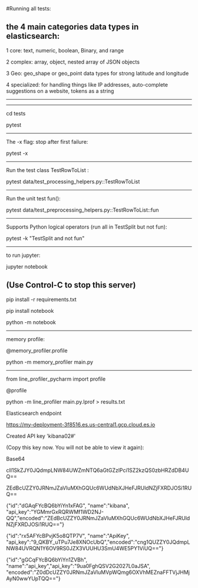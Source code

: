 #Running all tests:

the 4 main categories data types in elasticsearch:
---
1 core: text, numeric, boolean, Binary, and range

2 complex: array, object, nested array of JSON objects

3 Geo: geo_shape or geo_point data types for strong latitude and longitude

4 specialized: for handling things like IP addresses, auto-complete suggestions on a website, tokens as a string


---












-------------

cd tests

pytest


----
The -x flag: stop after first failure:

pytest -x

----
Run the test class TestRowToList :

pytest data/test_processing_helpers.py::TestRowToList

----
Run the unit test fun():

pytest data/test_preprocessing_helpers.py::TestRowToList::fun

----
Supports Python logical operators (run all in TestSplit but not fun):

pytest -k "TestSplit and not fun"

----

to run jupyter:

jupyter notebook

(Use Control-C to stop this server)
----
pip install -r requirements.txt

pip install notebook

python -m notebook

---
memory profile:

@memory_profiler.profile

python -m memory_profiler main.py

---

from line_profiler_pycharm import profile

@profile

python -m line_profiler main.py.lprof > results.txt

Elasticsearch endpoint

https://my-deployment-3f8516.es.us-central1.gcp.cloud.es.io

Created API key 'kibana02#'

(Copy this key now. You will not be able to view it again):

Base64

clI1SkZJY0JQdmpLNW84UWZmNTQ6aGtGZzlPci1SZ2kzQS0zbHRZdDB4UQ==

ZEdBcUZZY0JRNmJZaVluMXhGQUc6WUdNbXJHeFJRUldNZjFXRDJOSi1RUQ==

{"id":"dGAqFYcBQ6bYiYn1xFAG",
"name":"kibana",
"api_key":"YGMmrGxRQRWMf1WD2NJ-QQ","encoded":"ZEdBcUZZY0JRNmJZaVluMXhGQUc6WUdNbXJHeFJRUldNZjFXRDJOSi1RUQ=="}

{"id":"rx5AFYcBPvjK5o8QTP7V",
"name":"ApiKey",
"api_key":"9_QKBY_uTPu7Je8XNOcUbQ","encoded":"cng1QUZZY0JQdmpLNW84UVRQN1Y6OV9RS0JZX3VUUHU3SmU4WE5PY1ViUQ=="}

{"id":"gGCqFYcBQ6bYiYn1ZVBh",
"name":"api_key","api_key":"9ua0FghQSV2G2027L0aJSA",
"encoded":"Z0dDcUZZY0JRNmJZaVluMVpWQmg6OXVhMEZnaFFTVjJHMjAyN0wwYUpTQQ=="}